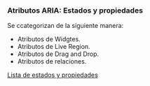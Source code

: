 ### Atributos ARIA: Estados y propiedades

Se ccategorizan de la siguiente manera:

* Atributos de Widgtes.
* Atributos de Live Region.
* Atributos de Drag and Drop.
* Atributos de relaciones.

[Lista de estados y propiedades](https://www.w3.org/TR/wai-aria-1.1/#states_and_properties)